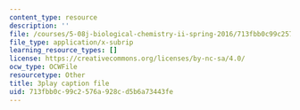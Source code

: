 ```yaml
---
content_type: resource
description: ''
file: /courses/5-08j-biological-chemistry-ii-spring-2016/713fbb0c99c2576a928cd5b6a73443fe_siP7IXbPGmw.vtt
file_type: application/x-subrip
learning_resource_types: []
license: https://creativecommons.org/licenses/by-nc-sa/4.0/
ocw_type: OCWFile
resourcetype: Other
title: 3play caption file
uid: 713fbb0c-99c2-576a-928c-d5b6a73443fe
---
```

